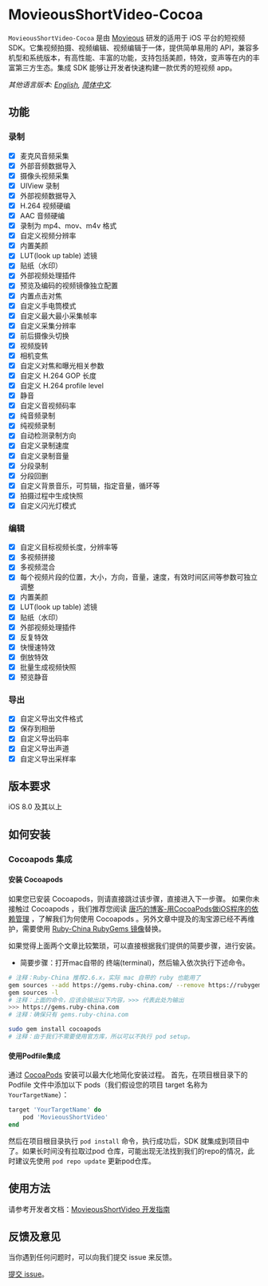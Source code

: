 # MovieousShortVideo-Cocoa

`MovieousShortVideo-Cocoa` 是由 [Movieous](https://movieous.cn/) 研发的适用于 iOS 平台的短视频 SDK。它集视频拍摄、视频编辑、视频编辑于一体，提供简单易用的 API，兼容多机型和系统版本，有高性能、丰富的功能，支持包括美颜，特效，变声等在内的丰富第三方生态。集成 SDK 能够让开发者快速构建一款优秀的短视频 app。

*其他语言版本: [English](README.en-us.md), [简体中文](README.md).*

## 功能

### 录制
- [x] 麦克风音频采集
- [x] 外部音频数据导入
- [x] 摄像头视频采集
- [x] UIView 录制
- [x] 外部视频数据导入
- [x] H.264 视频硬编
- [x] AAC 音频硬编
- [x] 录制为 mp4、mov、m4v 格式
- [x] 自定义视频分辨率
- [x] 内置美颜
- [x] LUT(look up table) 滤镜
- [x] 贴纸（水印）
- [x] 外部视频处理插件
- [x] 预览及编码的视频镜像独立配置
- [x] 内置点击对焦
- [x] 自定义手电筒模式
- [x] 自定义最大最小采集帧率
- [x] 自定义采集分辨率
- [x] 前后摄像头切换
- [x] 视频旋转
- [x] 相机变焦
- [x] 自定义对焦和曝光相关参数
- [x] 自定义 H.264 GOP 长度
- [x] 自定义 H.264 profile level
- [x] 静音
- [x] 自定义音视频码率
- [x] 纯音频录制
- [x] 纯视频录制
- [x] 自动检测录制方向
- [x] 自定义录制速度
- [x] 自定义录制音量
- [x] 分段录制
- [x] 分段回删
- [x] 自定义背景音乐，可剪辑，指定音量，循环等
- [x] 拍摄过程中生成快照
- [x] 自定义闪光灯模式

### 编辑
- [x] 自定义目标视频长度，分辨率等
- [x] 多视频拼接
- [x] 多视频混合
- [x] 每个视频片段的位置，大小，方向，音量，速度，有效时间区间等参数可独立调整
- [x] 内置美颜
- [x] LUT(look up table) 滤镜
- [x] 贴纸（水印）
- [x] 外部视频处理插件
- [x] 反复特效
- [x] 快慢速特效
- [x] 倒放特效
- [x] 批量生成视频快照
- [x] 预览静音

### 导出
- [x] 自定义导出文件格式
- [x] 保存到相册
- [x] 自定义导出码率
- [x] 自定义导出声道
- [x] 自定义导出采样率

## 版本要求

iOS 8.0 及其以上

## 如何安装

### Cocoapods 集成

#### 安装 Cocoapods

如果您已安装 Cocoapods，则请直接跳过该步骤，直接进入下一步骤。
如果你未接触过 Cocoapods ，我们推荐您阅读 [唐巧的博客-用CocoaPods做iOS程序的依赖管理](https://blog.devtang.com/2014/05/25/use-cocoapod-to-manage-ios-lib-dependency/ "用CocoaPods做iOS程序的依赖管理") ，了解我们为何使用 Cocoapods 。另外文章中提及的淘宝源已经不再维护，需要使用 [Ruby-China RubyGems 镜像](https://gems.ruby-china.com/)替换。

如果觉得上面两个文章比较繁琐，可以直接根据我们提供的简要步骤，进行安装。
* 简要步骤：打开mac自带的 终端(terminal)，然后输入依次执行下述命令。

```bash
# 注释：Ruby-China 推荐2.6.x，实际 mac 自带的 ruby 也能用了
gem sources --add https://gems.ruby-china.com/ --remove https://rubygems.org/
gem sources -l
# 注释：上面的命令，应该会输出以下内容，>>> 代表此处为输出
>>> https://gems.ruby-china.com
# 注释：确保只有 gems.ruby-china.com

sudo gem install cocoapods
# 注释：由于我们不需要使用官方库，所以可以不执行 pod setup。
```

#### 使用Podfile集成

通过 [CocoaPods](https://cocoapods.org/) 安装可以最大化地简化安装过程。
首先，在项目根目录下的 Podfile 文件中添加以下 pods（我们假设您的项目 target 名称为 `YourTargetName`）：

```ruby
target 'YourTargetName' do
    pod 'MovieousShortVideo'
end
```

然后在项目根目录执行 `pod install` 命令，执行成功后，SDK 就集成到项目中了。如果长时间没有拉取过pod 仓库，可能出现无法找到我们的repo的情况，此时建议先使用 `pod repo update` 更新pod仓库。

## 使用方法

请参考开发者文档：[MovieousShortVideo 开发指南](https://developer.movieous.cn/#/iOS_ShortVideo)

## 反馈及意见

当你遇到任何问题时，可以向我们提交 issue 来反馈。

[提交 issue](https://github.com/movieous-team/MovieousShortVideo-Cocoa-Release/issues)。